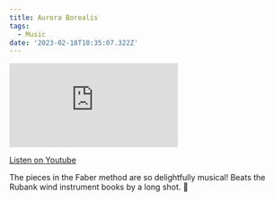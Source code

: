 ```yaml
---
title: Aurora Borealis
tags:
  - Music
date: '2023-02-18T10:35:07.322Z'
---
```


<iframe src="https://www.youtube-nocookie.com/embed/c7oPHlJQjtE?modestbranding=1&showinfo=0&rel=0" title="YouTube video player" frameborder="0" allow="accelerometer; autoplay; encrypted-media; gyroscope; picture-in-picture;" allowfullscreen class="youtube_video"></iframe>

[Listen on Youtube](https://youtu.be/c7oPHlJQjtE)

The pieces in the Faber method are so delightfully musical! Beats the Rubank wind instrument books by a long shot. 🌌
